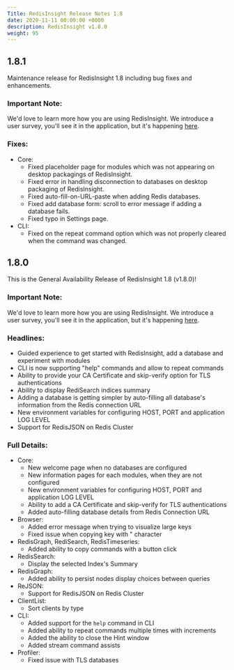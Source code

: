 ```yaml
---
Title: RedisInsight Release Notes 1.8
date: 2020-11-11 00:00:00 +0000
description: RedisInsight v1.8.0
weight: 95
---
```



## 1.8.1

Maintenance release for RedisInsight 1.8 including bug fixes and enhancements.

### Important Note:
We'd love to learn more how you are using RedisInsight. We introduce a user survey, you'll see it in the application, but it's happening [here](https://www.surveymonkey.com/r/ZZVR2ZG). 

### Fixes:
  - Core:
    - Fixed placeholder page for modules which was not appearing on desktop packagings of RedisInsight.
    - Fixed error in handling disconnection to databases on desktop packaging of RedisInsight.
    - Fixed auto-fill-on-URL-paste when adding Redis databases.
    - Fixed add database form: scroll to error message if adding a database fails.
    - Fixed typo in Settings page.
  - CLI:
    - Fixed on the repeat command option which was not properly cleared when the command was changed.


## 1.8.0

This is the General Availability Release of RedisInsight 1.8 (v1.8.0)!

### Important Note:
We'd love to learn more how you are using RedisInsight. We introduce a user survey, you'll see it in the application, but it's happening [here](https://www.surveymonkey.com/r/ZZVR2ZG). 


### Headlines:
- Guided experience to get started with RedisInsight, add a database and experiment with modules
- CLI is now supporting "help" commands and allow to repeat commands
- Ability to provide your CA Certificate and skip-verify option for TLS authentications
- Ability to display RediSearch indices summary
- Adding a database is getting simpler by auto-filling all database's information from the Redis connection URL
- New environment variables for configuring HOST, PORT and application LOG LEVEL
- Support for RedisJSON on Redis Cluster


### Full Details:
  - Core:
    - New welcome page when no databases are configured
    - New information pages for each modules, when they are not configured
    - New environment variables for configuring HOST, PORT and application LOG LEVEL
    - Ability to add a CA Certificate and skip-verify for TLS authentications
    - Added auto-filling database details from Redis Connection URL
  - Browser:
    - Added error message when trying to visualize large keys
    - Fixed issue when copying key with " character
  - RedisGraph, RediSearch, RedisTimeseries:
    - Added ability to copy commands with a button click
  - RedisSearch:
    - Display the selected Index's Summary
  - RedisGraph:
    - Added ability to persist nodes display choices between queries
  - ReJSON:
    - Support for RedisJSON on Redis Cluster
  - ClientList:
    - Sort clients by type
  - CLI:
    - Added support for the `help` command in CLI
    - Added ability to repeat commands multiple times with increments
    - Added the ability to close the Hint window
    - Added stream command assists
  - Profiler:
    - Fixed issue with TLS databases

